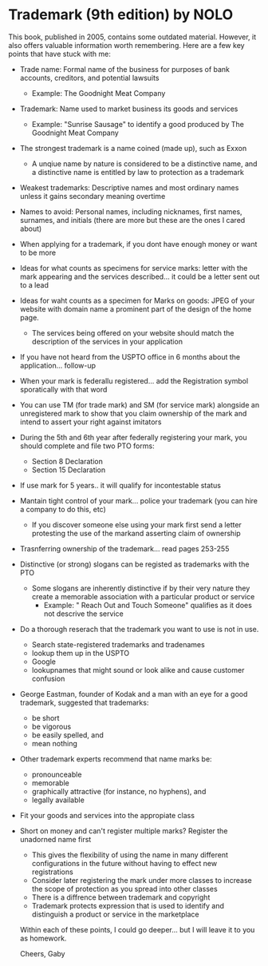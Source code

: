 # Trademark (9th edition) by NOLO

This book, published in 2005, contains some outdated material. However, it also offers valuable information worth remembering. Here are a few key points that have stuck with me:

- Trade name: Formal name of the business for purposes of bank accounts, creditors, and potential lawsuits
    - Example: The Goodnight Meat Company
- Trademark: Name used to market business its goods and services
    - Example: "Sunrise Sausage" to identify a good produced by The Goodnight Meat Company
- The strongest trademark is a name coined (made up), such as Exxon
    - A unqiue name by nature is considered to be a distinctive name, and a distinctive name is entitled by law to
      protection as a trademark
- Weakest trademarks: Descriptive names and most ordinary names unless it gains secondary meaning overtime
- Names to avoid: Personal names, including nicknames, first names, surnames, and initials (there are more but these are the ones I cared about)
- When applying for a trademark, if you dont have enough money or want to be more
- Ideas for what counts as specimens for service marks: letter with the mark appearing and the services described... it could be a letter sent out to a lead
- Ideas for waht counts as a specimen for Marks on goods: JPEG of your website with domain name a prominent part of the design of the home page.
  - The services being offered on your website should match the description of the services in your application
- If you have not heard from the USPTO office in 6 months about the application... follow-up
- When your mark is federallu registered... add the Registration symbol sporatically with that word
- You can use TM (for trade mark) and SM (for service mark) alongside an unregistered mark to show that you claim ownership of the mark and intend to assert your right against imitators
- During the 5th and 6th year after federally registering your mark, you should complete and file two PTO forms:
  - Section 8 Declaration
  - Section 15 Declaration
- If use mark for 5 years.. it will qualify for incontestable status
- Mantain tight control of your mark... police your trademark (you can hire a company to do this, etc)
  - If you discover someone else using your mark first send a letter protesting the use of the markand asserting claim of ownership
- Trasnferring ownership of the trademark... read pages 253-255
- Distinctive (or strong) slogans can be registed as trademarks with the PTO
  - Some slogans are inherently distinctive if by their very nature they create a memorable association with a particular product or service
    - Example: " Reach Out and Touch Someone" qualifies as it does not descrive the service
- Do a thorough reserach that the trademark you want to use is not in use.
    - Search state-registered trademarks and tradenames
    - lookup them up in the USPTO
    - Google
    - lookupnames that might sound or look alike and cause customer confusion
- George Eastman, founder of Kodak and a man with an eye for a good trademark, suggested that trademarks:
  - be short
  - be vigorous
  - be easily spelled, and
  - mean nothing
- Other trademark experts recommend that name marks be:
  - pronounceable
  - memorable
  - graphically attractive (for instance, no hyphens), and
  - legally available
- Fit your goods and services into the appropiate class
- Short on money and can't register multiple marks? Register the unadorned name first 
  - This gives the flexibility of using the name in many different configurations in the future without having to effect new registrations
  - Consider later registering the mark under more classes to increase the scope of protection as you spread into other classes
  - There is a diffrence between trademark and copyright
  - Trademark protects expression that is used to identify and distinguish a product or service in the marketplace


  Within each of these points, I could go deeper... but I will leave it to you as homework.

  Cheers,
  Gaby
